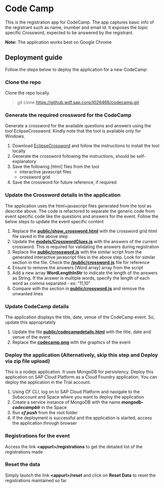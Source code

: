 # Code Camp
This is the registration app for CodeCamp. The app captures basic info of the registrant such as name, inumber and email id. It exposes the topic specific Crossword, expected to be answered by the registrant. 

**Note:** The application works best on Google Chrome

## Deployment guide
Follow the steps below to deploy the application for a new CodeCamp:

### Clone the repo
Clone the repo locally
> git clone https://github.wdf.sap.corp/I026466/codecamp.git 


### Generate the required crossword for the CodeCamp
Generate a crossword for the available questions and answers using the tool EclipseCrossword. Kindly note that the tool is available only for Windows.

1. Download [EclipseCrossword](https://www.eclipsecrossword.com/) and follow the instructions to install the tool locally
2. Generate the crossword following the instructions, should be self-explanatory 
3. Save the following [html] files from the tool
    - interactive javascript files
    - crossword grid 
4. Save the crossword for future reference, if required

### Update the Crossword details in the application
The application uses the html+javascript files generated from the tool as describe above. The code is refactored to separate the generic code from event specific code like the questions and answers for the event. Follow the below steps to update the event specific content 

1. Replace the **[public/show_crossword.html](https://github.wdf.sap.corp/I026466/codecamp/blob/master/public/show_crossword.html)** with the crossword grid html file saved in the above step
2. Update the **[models/CrosswordClues.js](https://github.wdf.sap.corp/I026466/codecamp/blob/master/models/CrosswordClues.js)** with the answers of the current crossword. This is required for validating the answers during registration
3. Replace the **[public/crossword.js](https://github.wdf.sap.corp/I026466/codecamp/blob/master/public/crossword.js)** with the similar script from the generated interactive javascript files in the above step. Look for similar section in the file. Check the **[/public/crossword.js](https://github.wdf.sap.corp/I026466/codecamp/blob/master/public/crossword.js)** file for reference
4. Ensure to remove the answers [Word array] array from the script
5. Add a new array **WordLengthInStr** to indicate the length of the answers as String. If the answer is multiple words, specify the length of each word as comma separated - ex: "11,10" 
6. Compare with the section in **[public/crossword.js](https://github.wdf.sap.corp/I026466/codecamp/blob/master/public/crossword.js)** and remove the unwanted lines

### Update CodeCamp details 
The application displays the title, date, venue of the CodeCamp event. So, update this appropriately 

1. Update the file **[public/codecampdetails.html](https://github.wdf.sap.corp/I026466/codecamp/blob/master/public/codecampdetails.html)** with the title, date and venue of the event
2. Replace the **[codecamp.png](https://github.wdf.sap.corp/I026466/codecamp/blob/master/public/codecampdetails.html)** with the graphics of the event

### Deploy the application (Alternatively, skip this step and Deploy via zip file upload)
This is a nodejs application. It uses MongoDB for persistency. Deploy this application on SAP Cloud Platform as a Cloud Foundry application. You can deploy the application in the Trial account.

1. Using _CF CLI_, log on to SAP Cloud Platform and navigate to the Subaccount and Space where you want to deploy the application 
2. Create a service instance of MongoDB with the name **_mongodb-codecampblr_** in the Space 
3. Run **_cf push_** from the root folder
4. If the deployment is successful and the application is started, access the application through browser

### Registrations for the event
Access the link **\<appurl\>/registrations** to get the detailed list of the registrations made

### Reset the data
Simply launch the link **\<appurl\>/reset** and click on **Reset Data** to reset the registrations maintained so far
